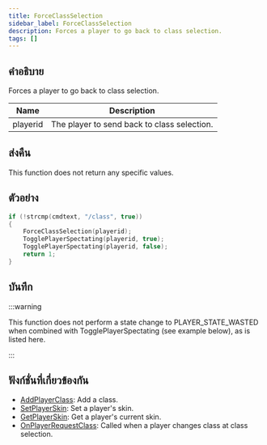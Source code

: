 ```yaml
---
title: ForceClassSelection
sidebar_label: ForceClassSelection
description: Forces a player to go back to class selection.
tags: []
---
```


## คำอธิบาย

Forces a player to go back to class selection.

| Name     | Description                                 |
| -------- | ------------------------------------------- |
| playerid | The player to send back to class selection. |

## ส่งคืน

This function does not return any specific values.

## ตัวอย่าง

```c
if (!strcmp(cmdtext, "/class", true))
{
    ForceClassSelection(playerid);
    TogglePlayerSpectating(playerid, true);
    TogglePlayerSpectating(playerid, false);
    return 1;
}
```

## บันทึก

:::warning

This function does not perform a state change to PLAYER_STATE_WASTED when combined with TogglePlayerSpectating (see example below), as is listed here.

:::

## ฟังก์ชั่นที่เกี่ยวข้องกัน

- [AddPlayerClass](AddPlayerClass): Add a class.
- [SetPlayerSkin](SetPlayerSkin): Set a player's skin.
- [GetPlayerSkin](GetPlayerSkin): Get a player's current skin.
- [OnPlayerRequestClass](../callbacks/OnPlayerRequestClass): Called when a player changes class at class selection.
